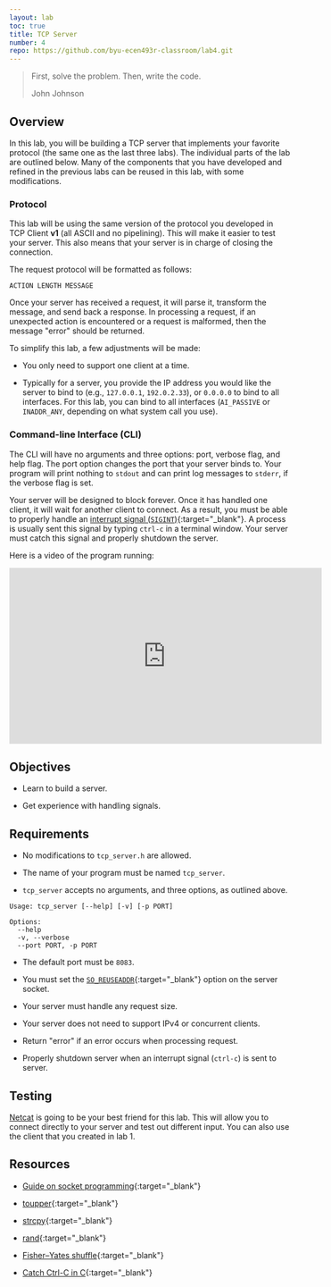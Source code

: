 ```yaml
---
layout: lab
toc: true
title: TCP Server
number: 4
repo: https://github.com/byu-ecen493r-classroom/lab4.git
---
```


> First, solve the problem. Then, write the code.
>
> John Johnson

## Overview

In this lab, you will be building a TCP server that implements your favorite protocol (the same one as the last three labs). The individual parts of the lab are outlined below. Many of the components that you have developed and refined in the previous labs can be reused in this lab, with some modifications.

### Protocol

This lab will be using the same version of the protocol you developed in TCP Client **v1** (all ASCII and no pipelining). This will make it easier to test your server. This also means that your server is in charge of closing the connection. 

The request protocol will be formatted as follows:

```
ACTION LENGTH MESSAGE
```

Once your server has received a request, it will parse it, transform the message, and send back a response. In processing a request, if an unexpected action is encountered or a request is malformed, then the message "error" should be returned.

To simplify this lab, a few adjustments will be made:

- You only need to support one client at a time.

- Typically for a server, you provide the IP address you would like the server to bind to (e.g., `127.0.0.1`, `192.0.2.33`), or `0.0.0.0` to bind to all interfaces. For this lab, you can bind to all interfaces (`AI_PASSIVE` or `INADDR_ANY`, depending on what system call you use).


### Command-line Interface (CLI)

The CLI will have no arguments and three options: port, verbose flag, and help flag. The port option changes the port that your server binds to. Your program will print nothing to `stdout` and can print log messages to `stderr`, if the verbose flag is set.

Your server will be designed to block forever. Once it has handled one client, it will wait for another client to connect. As a result, you must be able to properly handle an [interrupt signal (`SIGINT`)](https://en.wikipedia.org/wiki/Signal_(IPC)){:target="_blank"}. A process is usually sent this signal by typing `ctrl-c` in a terminal window. Your server must catch this signal and properly shutdown the server.

Here is a video of the program running:

<iframe width="560" height="315" src="https://www.youtube-nocookie.com/embed/Udl4iCAU9MU" frameborder="0" allow="accelerometer; autoplay; encrypted-media; gyroscope; picture-in-picture" allowfullscreen></iframe>


## Objectives

- Learn to build a server.

- Get experience with handling signals.


## Requirements

- No modifications to `tcp_server.h` are allowed.

- The name of your program must be named `tcp_server`.

- `tcp_server` accepts no arguments, and three options, as outlined above.

```
Usage: tcp_server [--help] [-v] [-p PORT]

Options:
  --help
  -v, --verbose
  --port PORT, -p PORT
```

- The default port must be `8083`.

- You must set the [`SO_REUSEADDR`](https://man7.org/linux/man-pages/man7/socket.7.html){:target="_blank"} option on the server socket.

- Your server must handle any request size.

- Your server does not need to support IPv4 or concurrent clients.

- Return "error" if an error occurs when processing request.

- Properly shutdown server when an interrupt signal (`ctrl-c`) is sent to server.


## Testing

[Netcat](http://netcat.sourceforge.net) is going to be your best friend for this lab. This will allow you to connect directly to your server and test out different input. You can also use the client that you created in lab 1.

## Resources

- [Guide on socket programming](https://beej.us/guide/bgnet/html/){:target="_blank"}

- [toupper](http://www.cplusplus.com/reference/cctype/toupper/){:target="_blank"}

- [strcpy](https://www.programiz.com/c-programming/library-function/string.h/strcpy){:target="_blank"}

- [rand](http://www.cplusplus.com/reference/cstdlib/rand/){:target="_blank"}

- [Fisher–Yates shuffle](https://en.wikipedia.org/wiki/Fisher–Yates_shuffle){:target="_blank"}

- [Catch Ctrl-C in C](https://stackoverflow.com/questions/4217037/catch-ctrl-c-in-c){:target="_blank"}